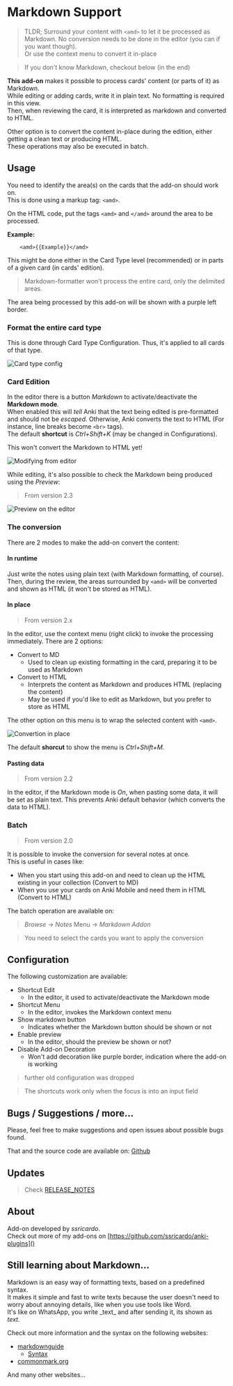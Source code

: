 # Markdown Support

> TLDR; Surround your content with `<amd>` to let it be processed as Markdown. No conversion needs to be done in the editor (you can if you want though).  
> Or use the context menu to convert it in-place

> If you don't know Markdown, checkout below (in the end)

**This add-on** makes it possible to process cards' content (or parts of it) as Markdown.  
While editing or adding cards, write it in plain text. No formatting is required in this view.  
Then, when reviewing the card, it is interpreted as markdown and converted to HTML.

Other option is to convert the content in-place during the edition, either getting a clean text or producing HTML.  
These operations may also be executed in batch.  

## Usage

You need to identify the area(s) on the cards that the add-on should work on.  
This is done using a markup tag: `<amd>`.  

On the HTML code, put the tags `<amd>` and `</amd>` around the area to be processed.  

**Example:**  

        <amd>{{Example}}</amd>

This might be done either in the Card Type level (recommended) or in parts of a given card (in cards' edition).  

> Markdown-formatter won't process the entire card, only the delimited areas.  

The area being processed by this add-on will be shown with a purple left border.  

### Format the entire card type

This is done through Card Type Configuration. Thus, it's applied to all cards of that type.  

![Card type config](doc/md-tags-cards.png)

### Card Edition

In the editor there is a button *Markdown* to activate/deactivate the **Markdown mode**.  
When enabled this will *tell* Anki that the text being edited is pre-formatted and should not be *escaped*. Otherwise, Anki converts the text to HTML (For instance, line breaks become `<br>` tags).  
The default **shortcut** is *Ctrl+Shift+K* (may be changed in Configurations).  

This won't convert the Markdown to HTML yet!

![Modifying from editor](doc/markdown-mode.gif)

While editing, it's also possible to check the Markdown being produced using the *Preview*:  

> From version 2.3

![Preview on the editor](doc/markdown-preview.gif)

### The conversion

There are 2 modes to make the add-on convert the content:

#### In runtime

Just write the notes using plain text (with Markdown formatting, of course).  
Then, during the review, the areas surrounded by `<amd>` will be converted and shown as HTML (it won't be stored as HTML).  

#### In place

> From version 2.x

In the editor, use the context menu (right click) to invoke the processing immediately.  There are 2 options:

* Convert to MD
  * Used to clean up existing formatting in the card, preparing it to be used as Markdown
* Convert to HTML
  * Interprets the content as Markdown and produces HTML (replacing the content)
  * May be used if you'd like to edit as Markdown, but you prefer to store as HTML

The other option on this menu is to wrap the selected content with `<amd>`.  

![Convertion in place](doc/manual-conversion.gif)

The default **shorcut** to show the menu is *Ctrl+Shift+M*.  

#### Pasting data

> From version 2.2

In the editor, if the Markdown mode is *On*, when pasting some data, it will be set as plain text. This prevents Anki default behavior (which converts the data to HTML).

### Batch

> From version 2.0

It is possible to invoke the conversion for several notes at once.  
This is useful in cases like: 

* When you start using this add-on and need to clean up the HTML existing in your collection (Convert to MD)
* When you use your cards on Anki Mobile and need them in HTML (Convert to HTML)

The batch operation are available on:  

> *Browse* -> *Notes* Menu -> *Markdown Addon*

> You need to select the cards you want to apply the conversion

## Configuration

The following customization are available:  

* Shortcut Edit
    * In the editor, it used to activate/deactivate the Markdown mode
* Shortcut Menu
    * In the editor, invokes the Markdown context menu
* Show markdown button
    * Indicates whether the Markdown button should be shown or not
* Enable preview
    * In the editor, should the preview be shown or not?
* Disable Add-on Decoration
    * Won't add decoration like purple border, indication where the add-on is working

> further old configuration was dropped

> The shortcuts work only when the focus is into an input field

## Bugs / Suggestions / more...

Please, feel free to make suggestions and open issues about possible bugs found.  

That and the source code are available on: [Github](https://github.com/ssricardo/anki-plugins/tree/master/anki-markdown)

## Updates

> Check [RELEASE_NOTES]()

## About

Add-on developed by *ssricardo*.  
Check out more of my add-ons on [https://github.com/ssricardo/anki-plugins]()

## Still learning about Markdown...

Markdown is an easy way of formatting texts, based on a predefined syntax.  
It makes it simple and fast to write texts because the user doesn't need to worry about annoying details, like when you use tools like Word.  
It's like on WhatsApp, you write \_text_ and after sending it, its shown as _text_.  

Check out more information and the syntax on the following websites:  

* [markdownguide](https://www.markdownguide.org/)
    * [Syntax](https://www.markdownguide.org/basic-syntax/)
* [commonmark.org](https://commonmark.org/help/)

And many other websites...